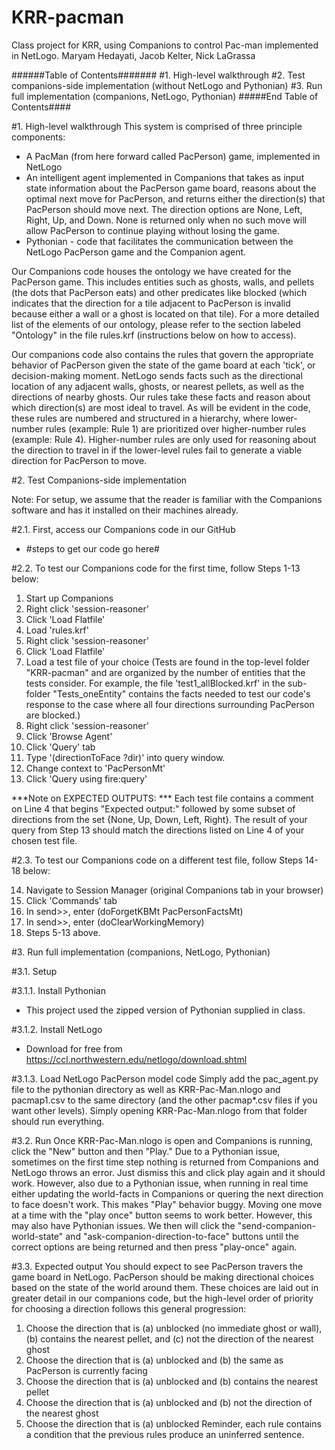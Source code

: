 # KRR-pacman
Class project for KRR, using Companions to control Pac-man implemented in NetLogo.
Maryam Hedayati, Jacob Kelter, Nick LaGrassa


######Table of Contents#######
#1. High-level walkthrough
#2. Test companions-side implementation (without NetLogo and Pythonian)
#3. Run full implementation (companions, NetLogo, Pythonian)
#####End Table of Contents####



#1. High-level walkthrough
This system is comprised of three principle components:
- A PacMan (from here forward called PacPerson) game, implemented in NetLogo
- An intelligent agent implemented in Companions that takes as input state information about the PacPerson game board, reasons about the optimal next move for PacPerson, and returns either the direction(s) that PacPerson should move next. The direction options are None, Left, Right, Up, and Down. None is returned only when no such move will allow PacPerson to continue playing without losing the game.
- Pythonian - code that facilitates the communication between the NetLogo PacPerson game and the Companion agent.

Our Companions code houses the ontology we have created for the PacPerson game. This includes entities such as ghosts, walls, and pellets (the dots that PacPerson eats) and other predicates like blocked (which indicates that the direction for a tile adjacent to PacPerson is invalid because either a wall or a ghost is located on that tile). For a more detailed list of the elements of our ontology, please refer to the section labeled "Ontology" in the file rules.krf (instructions below on how to access).

Our companions code also contains the rules that govern the appropriate behavior of PacPerson given the state of the game board at each 'tick', or decision-making moment. NetLogo sends facts such as the directional location of any adjacent walls, ghosts, or nearest pellets, as well as the directions of nearby ghosts. Our rules take these facts and reason about which direction(s) are most ideal to travel. As will be evident in the code, these rules are numbered and structured in a hierarchy, where lower-number rules (example: Rule 1) are prioritized over higher-number rules (example: Rule 4). Higher-number rules are only used for reasoning about the direction to travel in if the lower-level rules fail to generate a viable direction for PacPerson to move.


#2. Test Companions-side implementation

Note: For setup, we assume that the reader is familiar with the Companions software and has it installed on their machines already.


#2.1. First, access our Companions code in our GitHub
- #steps to get our code go here#


#2.2. To test our Companions code for the first time, follow Steps 1-13 below:

1. Start up Companions
2. Right click 'session-reasoner'
3. Click 'Load Flatfile'
4. Load 'rules.krf'
5. Right click 'session-reasoner'
6. Click 'Load Flatfile'
7. Load a test file of your choice
(Tests are found in the top-level folder "KRR-pacman" and are organized by the number of entities that the tests consider. For example, the file 'test1_allBlocked.krf' in the sub-folder "Tests_oneEntity" contains the facts needed to test our code's response to the case where all four directions surrounding PacPerson are blocked.)
8. Right click 'session-reasoner'
9. Click 'Browse Agent'
10. Click 'Query' tab
11. Type '(directionToFace ?dir)' into query window.
12. Change context to 'PacPersonMt'
13. Click 'Query using fire:query'

***Note on EXPECTED OUTPUTS: ***
Each test file contains a comment on Line 4 that begins "Expected output:" followed by some subset of directions from the set {None, Up, Down, Left, Right}. The result of your query from Step 13 should match the directions listed on Line 4 of your chosen test file.


#2.3. To test our Companions code on a different test file, follow Steps 14-18 below:

14. Navigate to Session Manager (original Companions tab in your browser)
15. Click 'Commands' tab
16. In send>>, enter (doForgetKBMt PacPersonFactsMt)
17. In send>>, enter (doClearWorkingMemory)
18. Steps 5-13 above.



#3. Run full implementation (companions, NetLogo, Pythonian)

#3.1. Setup

#3.1.1. Install Pythonian
- This project used the zipped version of Pythonian supplied in class.  

#3.1.2. Install NetLogo
- Download for free from https://ccl.northwestern.edu/netlogo/download.shtml


#3.1.3. Load NetLogo PacPerson model code
Simply add the pac_agent.py file to the pythonian directory as well as KRR-Pac-Man.nlogo
and pacmap1.csv to the same directory (and the other pacmap*.csv files if you want other levels).
Simply opening KRR-Pac-Man.nlogo from that folder should run everything.


#3.2. Run
Once KRR-Pac-Man.nlogo is open and Companions is running, click the "New" button and then "Play."
Due to a Pythonian issue, sometimes on the first time step nothing is returned from Companions
and NetLogo throws an error. Just dismiss this and click play again and it should work. However,
also due to a Pythonian issue, when running in real time either updating the world-facts in Companions
or quering the next direction to face doesn't work. This makes "Play" behavior buggy. Moving one move
at a time with the "play once" button seems to work better. However, this may also have Pythonian issues. We then will click the "send-companion-world-state" and "ask-companion-direction-to-face" buttons until the correct options are being returned and then press "play-once" again. 

#3.3. Expected output
You should expect to see PacPerson travers the game board in NetLogo. PacPerson should be making directional choices based on the state of the world around them. These choices are laid out in greater detail in our companions code, but the high-level order of priority for choosing a direction follows this general progression:
1. Choose the direction that is
	(a) unblocked (no immediate ghost or wall),
	(b) contains the nearest pellet, and
	(c) not the direction of the nearest ghost
2. Choose the direction that is
	(a) unblocked and
	(b) the same as PacPerson is currently facing
3. Choose the direction that is
	(a) unblocked and
	(b) contains the nearest pellet
4. Choose the direction that is
	(a) unblocked and
	(b) not the direction of the nearest ghost
5. Choose the direction that is
	(a) unblocked
Reminder, each rule contains a condition that the previous rules produce an uninferred sentence.
